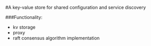 #A key-value store for shared configuration and service discovery

###Functionality:
- kv storage
- proxy
- raft consensus algorithm implementation
